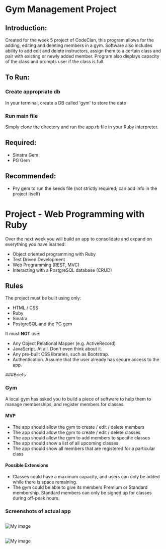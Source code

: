 # Gym Management Project

## Introduction:


Created for the week 5 project of CodeClan, this program allows for the adding, editing and deleting members in a gym. Software also includes ability to add edit and delete instructors, assign them to a certain class and pair with existing or newly added member. Program also displays capacity of the class and prompts user if the class is full.

## To Run:

### Create appropriate db

In your terminal, create a DB called 'gym' to store the date

### Run main file

Simply clone the directory and run the app.rb file in your Ruby interpreter.

## Required:

* Sinatra Gem
* PG Gem 

## Recommended:

* Pry gem to run the seeds file (not strictly required; can add info in the project itself)

# Project - Web Programming with Ruby

Over the next week you will build an app to consolidate and expand on everything you have learned:

* Object oriented programming with Ruby
* Test Driven Development
* Web Programming (REST, MVC)
* Interacting with a PostgreSQL database (CRUD)

## Rules

The project must be built using only:

* HTML / CSS
* Ruby
* Sinatra
* PostgreSQL and the PG gem

It must **NOT** use:

* Any Object Relational Mapper (e.g. ActiveRecord)
* JavaScript. At all. Don't even think about it.
* Any pre-built CSS libraries, such as Bootstrap.
* Authentication. Assume that the user already has secure access to the app.


###Briefs 

### Gym

A local gym has asked you to build a piece of software to help them to manage memberships, and register members for classes.

#### MVP

- The app should allow the gym to create / edit / delete members
- The app should allow the gym to create / edit / delete classes
- The app should allow the gym to add members to specific classes
- The app should show a list of all upcoming classes
- The app should show all members that are registered for a particular class 


#### Possible Extensions

- Classes could have a maximum capacity, and users can only be added while there is space remaining.
- The gym could be able to give its members Premium or Standard membership. Standard members can only be signed up for classes during off-peak hours.

### Screenshots of actual app
##

![My image](https://github.com/BornaMaticic/Gym-Management-Project/blob/master/public/images/Screenshot%202019-02-14%20at%2019.19.52.png)
##

![My image](https://github.com/BornaMaticic/Gym-Management-Project/blob/master/public/images/Screenshot%202019-02-14%20at%2019.20.18.png)

